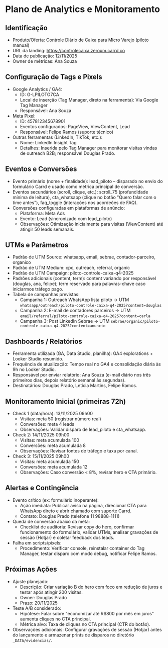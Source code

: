 # Plano de Analytics e Monitoramento

## Identificação

- Produto/Oferta: Controle Diário de Caixa para Micro Varejo (piloto manual)
- URL da landing: https://controlecaixa.zeroum.carrd.co
- Data de publicação: 12/11/2025
- Owner de métricas: Ana Souza

## Configuração de Tags e Pixels

- Google Analytics / GA4:
  - ID: G-LPILOTO7CA
  - Local de inserção (Tag Manager, direto na ferramenta): Via Google Tag Manager
  - Responsável: Ana Souza
- Meta Pixel:
  - ID: 457812345678901
  - Eventos configurados: PageView, ViewContent, Lead
  - Responsável: Felipe Ramos (suporte técnico)
- Outras ferramentas (LinkedIn, TikTok, etc.):
  - Nome: LinkedIn Insight Tag
  - Detalhes: Inserida pelo Tag Manager para monitorar visitas vindas de outreach B2B; responsável Douglas Prado.

## Eventos e Conversões

- Evento primário (nome + finalidade): lead_piloto – disparado no envio do formulário Carrd e usado como métrica principal de conversão.
- Eventos secundários (scroll, clique, etc.): scroll_75 (profundidade mínima de leitura), cta_whatsapp (clique no botão "Quero falar com o time antes"), faq_toggle (interações nos acordeões de FAQ).
- Conversões configuradas em plataformas de anúncio:
  - Plataforma: Meta Ads
  - Evento: Lead (sincronizado com lead_piloto)
  - Observações: Otimização inicialmente para visitas (ViewContent) até atingir 50 leads semanais.

## UTMs e Parâmetros

- Padrão de UTM Source: whatsapp, email, sebrae, contador-parceiro, organico
- Padrão de UTM Medium: cpc, outreach, referral, organic
- Padrão de UTM Campaign: piloto-controle-caixa-q4-2025
- Padrões adicionais (content, term): content variando por responsável (douglas, ana, felipe); term reservado para palavras-chave caso iniciarmos tráfego pago.
- Tabela de campanhas previstas:
  - Campanha 1: Outreach WhatsApp lista piloto → UTM `whatsapp/outreach/piloto-controle-caixa-q4-2025?content=douglas`
  - Campanha 2: E-mail de contadores parceiros → UTM `email/referral/piloto-controle-caixa-q4-2025?content=carla`
  - Campanha 3: Post LinkedIn Sebrae → UTM `sebrae/organic/piloto-controle-caixa-q4-2025?content=anuncio`

## Dashboards / Relatórios

- Ferramenta utilizada (GA, Data Studio, planilha): GA4 explorations + Looker Studio resumido.
- Frequência de atualização: Tempo real no GA4 e consolidação diária às 9h no Looker Studio.
- Responsável por enviar relatório: Ana Souza (e-mail diário nos três primeiros dias, depois relatório semanal às segundas).
- Destinatários: Douglas Prado, Letícia Martins, Felipe Ramos.

## Monitoramento Inicial (primeiras 72h)

- Check 1 (data/hora): 13/11/2025 09h00
  - Visitas: meta 50 (registrar número real)
  - Conversões: meta 4 leads
  - Observações: Validar disparo de lead_piloto e cta_whatsapp.
- Check 2: 14/11/2025 09h00
  - Visitas: meta acumulada 100
  - Conversões: meta acumulada 8
  - Observações: Revisar fontes de tráfego e taxa por canal.
- Check 3: 15/11/2025 09h00
  - Visitas: meta acumulada 150
  - Conversões: meta acumulada 12
  - Observações: Caso conversão < 8%, revisar hero e CTA primário.

## Alertas e Contingência

- Evento crítico (ex: formulário inoperante):
  - Ação imediata: Publicar aviso na página, direcionar CTA para WhatsApp direto e abrir chamado com suporte Carrd.
  - Contato: Douglas Prado (telefone 11 98888-1111)
- Queda de conversão abaixo da meta:
  - Checklist de auditoria: Revisar copy do hero, confirmar funcionamento do formulário, validar UTMs, analisar gravações de sessão (Hotjar) e coletar feedback dos leads.
- Falha em scripts/pixels:
  - Procedimento: Verificar console, reinstalar container do Tag Manager, testar disparo com modo debug, notificar Felipe Ramos.

## Próximas Ações

- Ajuste planejado:
  - Descrição: Criar variação B do hero com foco em redução de juros e testar após atingir 200 visitas.
  - Owner: Douglas Prado
  - Prazo: 20/11/2025
- Teste A/B considerado:
  - Hipótese: Falar sobre "economizar até R$800 por mês em juros" aumenta cliques no CTA principal.
  - Métrica alvo: Taxa de cliques no CTA principal (CTR do botão).
- Observações adicionais: Configurar gravações de sessão (Hotjar) antes do lançamento e armazenar prints de disparos no diretório `_DATA/evidencias/`.
